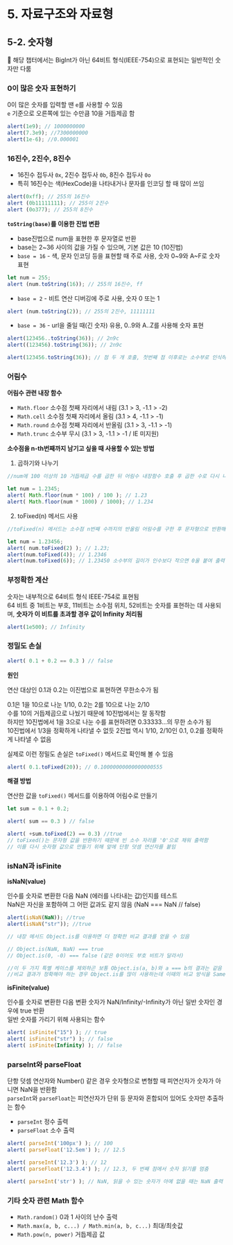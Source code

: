 # 5. 자료구조와 자료형
## 5-2. 숫자형
🔹 해당 챕터에서는 BigInt가 아닌 64비트 형식(IEEE-754)으로 표현되는 일반적인 숫자만 다룸
### 0이 많은 숫자 표현하기
0이 많은 숫자를 입력할 땐 `e`를 사용할 수 있음  
`e` 기준으로 오른쪽에 있는 수만큼 10을 거듭제곱 함
```javascript
alert(1e9); // 1000000000
alert(7.3e9); //7300000000
alert(1e-6); //0.000001
```
### 16진수, 2진수, 8진수
- 16진수 접두사 `0x`, 2진수 접두사 `0b`, 8진수 접두사 `0o`
- 특히 16진수는 색(HexCode)을 나타내거나 문자를 인코딩 할 때 많이 쓰임
```javascript
alert(0xff); // 255의 16진수
alert (0b11111111); // 255이 2진수
alert (0o377); // 255의 8진수
```
**`toString(base)`를 이용한 진법 변환**
- base진법으로 num을 표현한 후 문자열로 반환
- base는 2~36 사이의 값을 가질 수 있으며, 기본 값은 10 (10진법)
- `base = 16` - 색, 문자 인코딩 등을 표현할 때 주로 사용, 숫자 0~9와 A~F로 숫자 표현
```javascript
let num = 255;
alert (num.toString(16)); // 255의 16진수, ff
```
- `base = 2` - 비트 연산 디버깅에 주로 사용, 숫자 0 또는 1
```javascript
alert (num.toString(2)); // 255의 2진수, 11111111
```
- `base = 36` - url을 줄일 때(긴 숫자) 유용, 0..9와 A..Z를 사용해 숫자 표현 
```javascript
alert(123456..toString(36)); // 2n9c
alert((123456).toString(36)); // 2n9c

alert(123456.toString(36)); // 점 두 개 호출, 첫번째 점 이후로는 소수부로 인식하여 에러 발생
```
### 어림수
**어림수 관련 내장 함수**
- `Math.floor` 소수점 첫째 자리에서 내림 (3.1 > 3, -1.1 > -2) 
- `Math.cell` 소수점 첫째 자리에서 올림 (3.1 > 4, -1.1 > -1)
- `Math.round` 소수점 첫째 자리에서 반올림 (3.1 > 3, -1.1 > -1)
- `Math.trunc` 소수부 무시 (3.1 > 3, -1.1 > -1 / IE 미지원)  

**소수점을 n-th번째까지 남기고 싶을 때 사용할 수 있는 방법**  

1. 곱하기와 나누기
```javascript
//num에 100 이상의 10 거듭제곱 수를 곱한 뒤 어림수 내장함수 호출 후 곱한 수로 다시 나눠준다

let num = 1.2345;
alert( Math.floor(num * 100) / 100 ); // 1.23
alert( Math.floor(num * 1000) / 1000); // 1.234
```
2. toFixed(n) 메서드 사용
```javascript
//toFixed(n) 메서드는 소수점 n번째 수까지의 반올림 어림수를 구한 후 문자형으로 반환해 줌

let num = 1.23456;
alert( num.toFixed(2) ); // 1.23;
alert(num.toFixed(4)); // 1.2346
alert(num.toFixed(6)); // 1.23450 소수부의 길이가 인수보다 작으면 0울 붙여 출력
```
### 부정확한 계산
숫자는 내부적으로 64비트 형식 IEEE-754로 표현됨  
64 비트 중 1비트는 부호, 11비트는 소수점 위치, 52비트는 숫자를 표현하는 데 사용되며, **숫자가 이 비트를 초과할 경우 값이 Infinity 처리됨**
```javascript
alert(1e500); // Infinity
```
### 정밀도 손실
```javascript
alert( 0.1 + 0.2 == 0.3 ) // false
```
**원인**  

연산 대상인 0.1과 0.2는 이진법으로 표현하면 무한소수가 됨    

0.1은 1을 10으로 나눈 1/10, 0.2는 2를 10으로 나눈 2/10  
수를 10의 거듭제곱으로 나눴기 때문에 10진법에서는 잘 동작함  
하지만 10진법에서 1을 3으로 나눈 수를 표현하려면 0.33333...의 무한 소수가 됨  
10진법에서 1/3을 정확하게 나타낼 수 없듯 2진법 역시 1/10, 2/10인 0.1, 0.2를 정확하게 나타낼 수 없음

실제로 이런 정밀도 손실은 `toFixed()` 메서드로 확인해 볼 수 있음
```javascript
alert( 0.1.toFixed(20)); // 0.10000000000000000555
```
**해결 방법**  

연산한 값을 `toFixed()` 메서드를 이용하여 어림수로 만들기
```javascript
let sum = 0.1 + 0.2;

alert( sum == 0.3 ) // false

alert( +sum.toFixed(2) == 0.3) //true
// toFixed()는 문자형 값을 반환하기 때문에 빈 소수 자리를 '0'으로 채워 출력함
// 이를 다시 숫자형 값으로 만들기 위해 앞에 단항 덧셈 연산자를 붙임
```
### isNaN과 isFinite
**isNaN(value)**  

인수를 숫자로 변환한 다음 NaN (에러를 나타내는 값)인지를 테스트  
NaN은 자신을 포함하여 그 어떤 값과도 같지 않음 (NaN === NaN // false)
```javascript
alert(isNaN(NaN)); //true
alert(isNaN("str")); //true

// 내장 메서드 Object.is를 이용하면 더 정확한 비교 결과를 얻을 수 있음

// Object.is(NaN, NaN) === true
// Object.is(0, -0) === false (같은 0이어도 부호 비트가 달라서)

//이 두 가지 특별 케이스를 제외하곤 보통 Object.is(a, b)와 a === b의 결과는 같음
//비교 결과가 정확해야 하는 경우 Object.is를 많이 사용하는데 이때의 비교 방식을 SameValue라고 함
```
**isFinite(value)**

인수를 숫자로 변환한 다음 변환 숫자가 NaN/Infinity/-Infinity가 아닌 일반 숫자인 경우에 true 반환  
일반 숫자를 가리기 위해 사용되는 함수
```javascript
alert( isFinite("15") ); // true
alert( isFinite("str") ); // false
alert( isFinite(Infinity) ); // false
```
### parseInt와 parseFloat
단항 덧셈 연산자와 Number() 같은 경우 숫자형으로 변형할 때 피연산자가 숫자가 아니면 NaN을 반환함  
`parseInt`와 `parseFloat`는 피연산자가 단위 등 문자와 혼합되어 있어도 숫자만 추출하는 함수
- `parseInt` 정수 출력  
- `parseFloat` 소수 출력
```javascript
alert( parseInt('100px') ); // 100
alert( parseFloat('12.5em') ); // 12.5

alert( parseInt('12.3') ); // 12
alert( parseFloat('12.3.4') ); // 12.3, 두 번째 점에서 숫자 읽기를 멈춤

alert( parseInt('str') ); // NaN, 읽을 수 있는 숫자가 아예 없을 때는 NaN 출력
```
### 기타 숫자 관련 Math 함수
- `Math.random()` 0과 1 사이의 난수 출력
- `Math.max(a, b, c...) / Math.min(a, b, c...)` 최대/최솟값
- `Math.pow(n, power)` 거듭제곱 값
